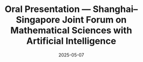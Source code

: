 ---
title: Oral Presentation — Shanghai–Singapore Joint Forum on Mathematical Sciences with Artificial Intelligence
event: 2025 Shanghai–Singapore Joint Forum on Mathematical Sciences with Artificial Intelligence
location: Shanghai Jiao Tong University, China
date: "2025-05-07"
date_end: "2025-05-09"
summary: Oral Presentation on mathematical AI and topological deep learning.
featured: false
---